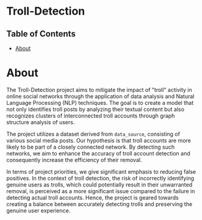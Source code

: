 # Troll-Detection

## Table of Contents
- [About](#about)

# About

The Troll-Detection project aims to mitigate the impact of "troll" activity in online social networks through the application of data analysis and Natural Language Processing (NLP) techniques. The goal is to create a model that not only identifies troll posts by analyzing their textual content but also recognizes clusters of interconnected troll accounts through graph structure analysis of users.

The project utilizes a dataset derived from `data_source`, consisting of various social media posts. Our hypothesis is that troll accounts are more likely to be part of a closely connected network. By detecting such networks, we aim to enhance the accuracy of troll account detection and consequently increase the efficiency of their removal.

In terms of project priorities, we give significant emphasis to reducing false positives. In the context of troll detection, the risk of incorrectly identifying genuine users as trolls, which could potentially result in their unwarranted removal, is perceived as a more significant issue compared to the failure in detecting actual troll accounts. Hence, the project is geared towards creating a balance between accurately detecting trolls and preserving the genuine user experience.
